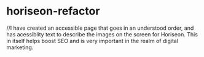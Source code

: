 # horiseon-refactor

//I have created an accessible page that goes in an understood order, and has acessiblity text to describe the images on the screen for Horiseon. This in itself helps boost SEO and is very important in the realm of digital marketing. 
